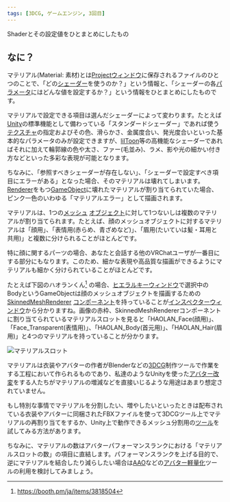 ```yaml
---
tags: [3DCG, ゲームエンジン, 3回目]
---
```


Shaderとその設定値をひとまとめにしたもの

## なに？

マテリアル(Material: 素材)とは[Projectウィンドウ](/docs/索引/PQR/Projectウィンドウ)に保存されるファイルのひとつのことで、「どの[シェーダー](/docs/索引/STU/Shader)を使うのか？」という情報と、「シェーダーの各[パラメータ](/docs/索引/PQR/Parameter)にはどんな値を設定するか？」という情報をひとまとめにしたものです。

マテリアルで設定できる項目は選んだシェーダーによって変わります。たとえば[Unity](/docs/索引/STU/Unity)の標準機能として備わっている「スタンダードシェーダー」であれば使う[テクスチャ](/docs/索引/STU/Texture)の指定およびその色、滑らかさ、金属度合い、発光度合いといった基本的なパラメータのみが設定できますが、[lilToon](/docs/索引/JKL/lilToon)等の高機能なシェーダーであればそれに加えて輪郭線の色や太さ、ファー(毛並み)、ラメ、影や光の細かい付き方などといった多彩な表現が可能となります。

ちなみに、「参照すべきシェーダーが存在しない」、「シェーダーで設定すべき項目にエラーがある」となった場合、そのマテリアルは壊れてしまいます。[Renderer](/docs/索引/PQR/Renderer)をもつ[GameObject](/docs/索引/GHI/GameObject)に壊れたマテリアルが割り当てられていた場合、ピンク一色のいわゆる「マテリアルエラー」として描画されます。

マテリアルは、1つの[メッシュ](/docs/索引/MNO/Mesh) [オブジェクト](/docs/索引/あ行/オブジェクト)に対して1つないしは複数のマテリアルが割り当てられます。たとえば、顔のメッシュオブジェクトに対するマテリアルは「顔用」、「表情用(赤らめ、青ざめなど)」、「眉用(たいていは髪・耳用と共用)」と複数に分けられることがほとんどです。

特に顔に関するパーツの場合、あなたと会話する他のVRChatユーザが一番目にする部分にもなります。このため、細かな表現や高品質な描画ができるようにマテリアルも細かく分けられていることがほとんどです。

たとえば下図のハオランくん[^1] の場合、[ヒエラルキーウィンドウ](/docs/索引/GHI/Hierarchyウィンドウ)で選択中のBodyというGameObjectは顔のメッシュオブジェクトを描画するための[SkinnedMeshRenderer](/docs/索引/STU/SkinnedMeshRenderer) [コンポーネント](/docs/索引/ABC/Component)を持っていることが[インスペクターウィンドウ](/docs/索引/GHI/Inspectorウィンドウ)から分かりますね。画像の赤枠、SkinnedMeshRendererコンポーネントに割り当てられているマテリアルスロットを見ると「HAOLAN_Face(顔用)」、「Face_Transparent(表情用)」、「HAOLAN_Body(首元用)」、「HAOLAN_Hair(眉用)」と4つのマテリアルを持っていることが分かります。

![マテリアルスロット](/img_dictionary/Material_1.png)

マテリアルは衣装やアバターの作者がBlenderなどの[3DCG](/docs/索引/数字・記号/3DCG)制作ツールで作業をする工程において作られるものであり、私達のようなUnityを使った[アバター改変](/docs/索引/あ行/アバター改変)をする人たちがマテリアルの増減などを直接いじるような用途はあまり想定されていません。

もし特別な事情でマテリアルを分割したい、増やしたいといったときは配布されている衣装やアバターに同梱されたFBXファイルを使って3DCGツール上でマテリアルの再割り当てをするか、Unity上で動作できるメッシュ分割用の[ツール](/docs/索引/た行/ツール)を試してみる方法があります。

ちなみに、マテリアルの数はアバターパフォーマンスランクにおける「マテリアルスロットの数」の項目に直結します。パフォーマンスランクを上げる目的で、逆にマテリアルを結合したり減らしたい場合は[AAO](/docs/索引/ABC/AAO-AvatarOptimizer)などの[アバター軽量化](/docs/索引/あ行/アバターの軽量化)ツールの利用を検討してみましょう。

[^1]: https://booth.pm/ja/items/3818504
